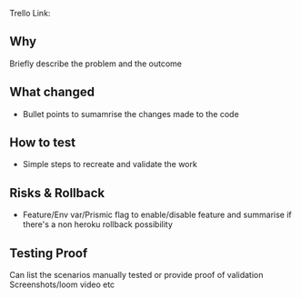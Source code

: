 Trello Link: 

## Why
Briefly describe the problem and the outcome

## What changed
- Bullet points to sumamrise the changes made to the code

## How to test
- Simple steps to recreate and validate the work

## Risks & Rollback
- Feature/Env var/Prismic flag to enable/disable feature and summarise if there's a non heroku rollback possibility

## Testing Proof
Can list the scenarios manually tested or provide proof of validation
Screenshots/loom video etc
